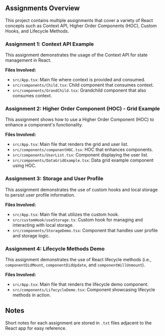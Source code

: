 ## Assignments Overview

This project contains multiple assignments that cover a variety of React concepts such as Context API, Higher Order Components (HOC), Custom Hooks, and Lifecycle Methods.

### Assignment 1: Context API Example

This assignment demonstrates the usage of the Context API for state management in React.

**Files Involved:**
- `src/App.tsx`: Main file where context is provided and consumed.
- `src/components/Child.tsx`: Child component that consumes context.
- `src/components/GrandChild.tsx`: Grandchild component that also consumes context.

### Assignment 2: Higher Order Component (HOC) - Grid Example

This assignment shows how to use a Higher Order Component (HOC) to enhance a component's functionality.

**Files Involved:**
- `src/App.tsx`: Main file that renders the grid and user list.
- `src/components/componentHOC.tsx`: HOC that enhances components.
- `src/components/UserList.tsx`: Component displaying the user list.
- `src/components/DataGridExample.tsx`: Data grid example component using HOC.

### Assignment 3: Storage and User Profile

This assignment demonstrates the use of custom hooks and local storage to persist user profile information.

**Files Involved:**
- `src/App.tsx`: Main file that utilizes the custom hook.
- `src/customHook/useStorage.ts`: Custom hook for managing and interacting with local storage.
- `src/components/StorageDemo.tsx`: Component that handles user profile and storage logic.

### Assignment 4: Lifecycle Methods Demo

This assignment demonstrates the use of React lifecycle methods (i.e., `componentDidMount`, `componentDidUpdate`, and `componentWillUnmount`).

**Files Involved:**
- `src/App.tsx`: Main file that renders the lifecycle demo component.
- `src/components/LifecycleDemo.tsx`: Component showcasing lifecycle methods in action.

## Notes

Short notes for each assignment are stored in `.txt` files adjacent to the React app for easy reference.
